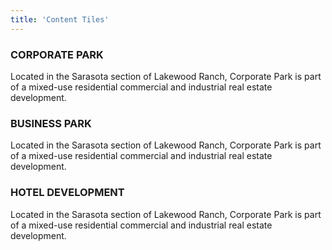 ```yaml
---
title: 'Content Tiles'
---
```


### CORPORATE PARK

Located in the Sarasota section of Lakewood Ranch, Corporate Park is part of a mixed-use residential commercial and industrial real estate development.
### BUSINESS PARK

Located in the Sarasota section of Lakewood Ranch, Corporate Park is part of a mixed-use residential commercial and industrial real estate development.
### HOTEL DEVELOPMENT

Located in the Sarasota section of Lakewood Ranch, Corporate Park is part of a mixed-use residential commercial and industrial real estate development.
